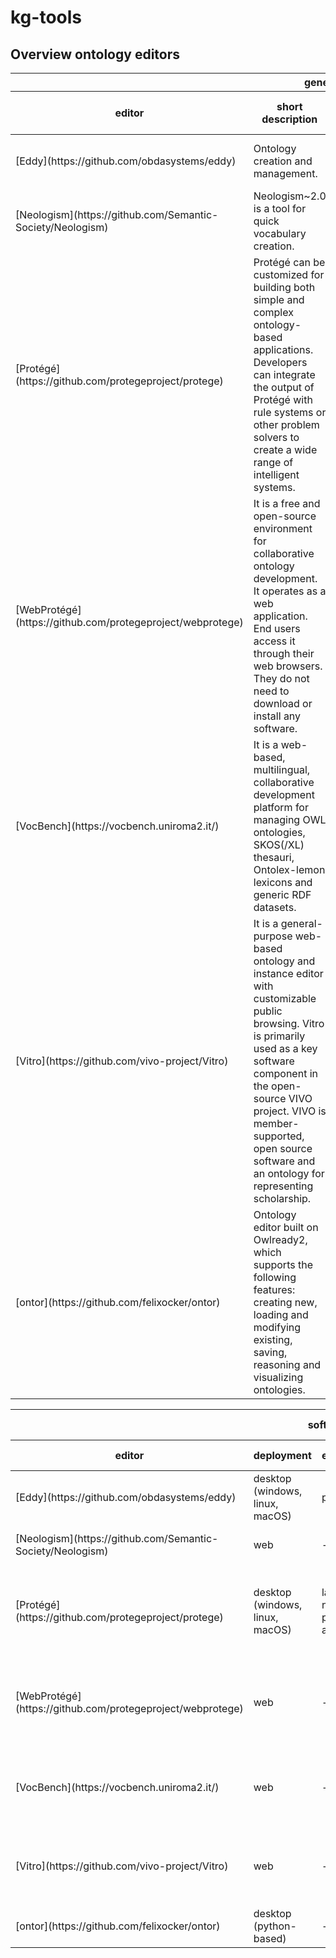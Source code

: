 # kg-tools

## Overview ontology editors


<table>
  <thead>
    <tr>
      <th></th>
      <th style="text-align: center;" colspan="3">general description</th>
      <th style="text-align: center;" colspan="3">multi-user support</th>
    </tr>
    <tr>
      <th>editor</th>
      <th>short description</th>
      <th>developers & maintainers</th>
      <th>license</th>
      <th>user roles</th>
      <th>project administration</th>
      <th>content validation (consistency)</th>
    </tr>
  </thead>
  <tbody>
    <tr>
      <td>[Eddy](https://github.com/obdasystems/eddy)</td>
      <td>Ontology creation and management.</td>
      <td>DASI-lab group, University of Rome</td>
      <td>GPLV3</td>
      <td>-</td>
      <td>system log</td>
      <td>Graphol, HermiT</td>
    </tr>
    <tr>
      <td>[Neologism](https://github.com/Semantic-Society/Neologism)</td>
      <td>Neologism~2.0 is a tool  for quick vocabulary creation.</td>
      <td>Semantic Society (6 persons)</td>
      <td>MIT</td>
      <td>-</td>
      <td>-</td>
      <td>-</td>
    </tr>
    <tr>
      <td>[Protégé](https://github.com/protegeproject/protege)</td>
      <td>Protégé can be customized for building both simple and complex ontology-based applications. Developers can integrate the output of Protégé with rule systems or other problem solvers to create a wide range of intelligent systems.</td>
      <td>Standford Team & Protege Community</td>
      <td>Stanford/ BSD 2-clause</td>
      <td>-</td>
      <td>-</td>
      <td>HermiT, Pellet, Ontop, FaCT++, ELK</td>
    </tr>
    <tr>
      <td>[WebProtégé](https://github.com/protegeproject/webprotege)</td>
      <td>It is a free and open-source environment for collaborative ontology development. It operates as a web application. End users access it through their web browsers. They do not need to download or install any software.</td>
      <td>Standford Team & Protege Community</td>
      <td>Stanford/ BSD 2-clause</td>
      <td>Allows for the setting of user permissions (view, comment, edit, and manage)</td>
      <td>history tracking, users can add comments, access control</td>
      <td>-</td>
    </tr>
    <tr>
      <td>[VocBench](https://vocbench.uniroma2.it/)</td>
      <td>It is a web-based, multilingual, collaborative development platform for managing OWL ontologies, SKOS(/XL) thesauri, Ontolex-lemon lexicons and generic RDF datasets.</td>
      <td>ART Group,  University of Tor Vergata</td>
      <td>UniRome/ BSD 3-clause</td>
      <td>With the following permissions: administrator and user. Different roles can be assigned to users.</td>
      <td>validation, history tracking & versioning, access control</td>
      <td>features a set of Integrity Constraint Validation (ICV) checks</td>
    </tr>
    <tr>
      <td>[Vitro](https://github.com/vivo-project/Vitro)</td>
      <td>It is a general-purpose web-based ontology and instance editor with customizable public browsing. Vitro is primarily used as a key software component in the open-source VIVO project. VIVO is member-supported, open source software and an ontology for representing scholarship.</td>
      <td>VIVO Community</td>
      <td>Cornell/ BSD 3-clause</td>
      <td>-</td>
      <td>-</td>
      <td>-</td>
    </tr>
    <tr>
      <td>[ontor](https://github.com/felixocker/ontor)</td>
      <td>Ontology editor built on Owlready2, which supports the following features: creating new, loading and modifying existing, saving, reasoning and visualizing ontologies.</td>
      <td>3 contributors</td>
      <td>GPLV3</td>
      <td>-</td>
      <td>-</td>
      <td>-</td>
    </tr>
  </tbody>
</table>







<table>
  <thead>
    <tr>
      <th></th>
      <th style="text-align: center;" colspan="4">software architecture</th>
      <th style="text-align: center;" colspan="2">interoperability & reasoning</th>
      <th style="text-align: center;" colspan="3">software maintenance</th>
    </tr>
    <tr>
      <th>editor</th>
      <th>deployment</th>
      <th>extensions</th>
      <th>storage</th>
      <th>API</th>
      <th>supported formats</th>
      <th>reasoning</th>
      <th>popularity / hosted</th>
      <th>last update</th>
      <th>documentation</th>
    </tr>
  </thead>
  <tbody>
    <tr>
      <td>[Eddy](https://github.com/obdasystems/eddy)</td>
      <td>desktop (windows, linux, macOS)</td>
      <td>plugins</td>
      <td>-</td>
      <td>-</td>
      <td>OWL 2 QL, RL</td>
      <td>-</td>
      <td>49 stars, 6 forks / github</td>
      <td>10/2023</td>
      <td>detailed</td>
    </tr>
    <tr>
      <td>[Neologism](https://github.com/Semantic-Society/Neologism)</td>
      <td>web</td>
      <td>-</td>
      <td>MongoDB</td>
      <td>REST API</td>
      <td>RDF</td>
      <td>-</td>
      <td>6 stars, 3 forks / github</td>
      <td>11/2023</td>
      <td>short</td>
    </tr>
    <tr>
      <td>[Protégé](https://github.com/protegeproject/protege)</td>
      <td>desktop (windows, linux, macOS)</td>
      <td>large number of plugins available</td>
      <td>MySQL</td>
      <td>-</td>
      <td>OWL 2 and the profiles: OWL 2 QL, RL, EL, RDF, RDFS</td>
      <td>HermiT, Pellet, Ontop, FaCT++, ELK</td>
      <td>892 stars, 229 forks / github</td>
      <td>11/2023</td>
      <td>detailed</td>
   </tr>
    <tr>
      <td>[WebProtégé](https://github.com/protegeproject/webprotege)</td>
      <td>web</td>
      <td>-</td>
      <td>MongoDB</td>
      <td>-</td>
      <td>OWL 2 and the profiles: OWL 2 QL, RL,  EL, RDF, RDFS</td>
      <td>-</td>
      <td>584 stars, 246 forks / github</td>
      <td>10/2023</td>
      <td>detailed</td>
   </tr>
    <tr>
      <td>[VocBench](https://vocbench.uniroma2.it/)</td>
      <td>web</td>
      <td>-</td>
      <td>triple store</td>
      <td>Web API</td>
      <td>OWL2, OWL, RDFS, SKOS, OntoLex, EDOAL</td>
      <td>depends on triple store</td>
      <td>218 downloads since 09/2023 / bitbucket</td>
      <td>11/2023</td>
      <td>detailed</td>
    </tr>
    <tr>
      <td>[Vitro](https://github.com/vivo-project/Vitro)</td>
      <td>web</td>
      <td>-</td>
      <td>MySQL</td>
      <td>-</td>
      <td>RDF/XML, N-Triples, Turtle, N3, RDFa, JSON-LD, TriG, OWL</td>
      <td>-</td>
      <td>86 stars, 86 forks / github</td>
      <td>11/2023</td>
      <td>minimal</td>
    </tr>
    <tr>
      <td>[ontor](https://github.com/felixocker/ontor)</td>
      <td>desktop (python-based)</td>
      <td>-</td>
      <td>-</td>
      <td>-</td>
      <td>OWL2</td>
      <td>-</td>
      <td>26 stars, 4 forks / github</td>
      <td>03/2023</td>
      <td>short</td>
    </tr>
  </tbody>
</table>
